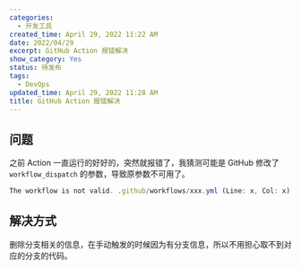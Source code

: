 ```yaml
---
categories:
  - 开发工具
created_time: April 29, 2022 11:22 AM
date: 2022/04/29
excerpt: GitHub Action 报错解决
show_category: Yes
status: 待发布
tags:
  - DevOps
updated_time: April 29, 2022 11:28 AM
title: GitHub Action 报错解决
---
```



## 问题

之前 Action 一直运行的好好的，突然就报错了，我猜测可能是 GitHub 修改了 `workflow_dispatch` 的参数，导致原参数不可用了。

```jsx
The workflow is not valid. .github/workflows/xxx.yml (Line: x, Col: x): Unexpected value 'branches'
```

## 解决方式

删除分支相关的信息，在手动触发的时候因为有分支信息，所以不用担心取不到对应的分支的代码。